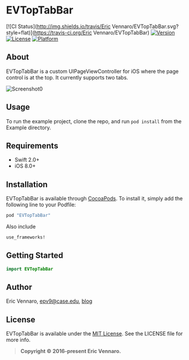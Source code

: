 # EVTopTabBar

[![CI Status](http://img.shields.io/travis/Eric Vennaro/EVTopTabBar.svg?style=flat)](https://travis-ci.org/Eric Vennaro/EVTopTabBar)
[![Version](https://img.shields.io/cocoapods/v/EVTopTabBar.svg?style=flat)](http://cocoapods.org/pods/EVTopTabBar)
[![License](https://img.shields.io/cocoapods/l/EVTopTabBar.svg?style=flat)](http://cocoapods.org/pods/EVTopTabBar)
[![Platform](https://img.shields.io/cocoapods/p/EVTopTabBar.svg?style=flat)](http://cocoapods.org/pods/EVTopTabBar)

## About

EVTopTabBar is a custom UIPageViewController for iOS where the page control is at the top.  It currently supports two tabs.

![Screenshot0][img0]

## Usage

To run the example project, clone the repo, and run `pod install` from the Example directory.

## Requirements

* Swift 2.0+
* iOS 8.0+

## Installation

EVTopTabBar is available through [CocoaPods][podLink]. To install
it, simply add the following line to your Podfile:

```ruby
pod "EVTopTabBar"
```

Also include 

```ruby
use_frameworks!
```

## Getting Started

````swift
import EVTopTabBar
````

## Author

Eric Vennaro, epv9@case.edu, [blog][blogLink]

## License

EVTopTabBar is available under the [MIT License][mitLink]. See the LICENSE file for more info.
>**Copyright &copy; 2016-present Eric Vennaro.**

[img0]:https://raw.githubusercontent.com/epv44/evtoptabbar/tabBar.gif
[podLink]:http://cocoapods.org
[blogLink]:http://www.ericvennaro.com
[mitLink]:http://opensource.org/licenses/MIT